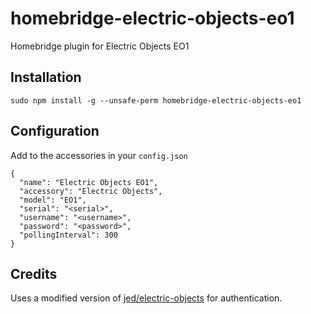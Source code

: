 # homebridge-electric-objects-eo1
Homebridge plugin for Electric Objects EO1

## Installation
`sudo npm install -g --unsafe-perm homebridge-electric-objects-eo1`

## Configuration
Add to the accessories in your `config.json`
```
{
  "name": "Electric Objects EO1",
  "accessory": "Electric Objects",
  "model": "EO1",
  "serial": "<serial>",
  "username": "<username>",
  "password": "<password>",
  "pollingInterval": 300
}
```

## Credits
Uses a modified version of [jed/electric-objects](https://github.com/jed/electric-objects) for authentication.
